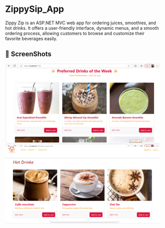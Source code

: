 # ZippySip_App
Zippy Zip is an ASP.NET MVC web app for ordering juices, smoothies, and hot drinks. It offers a user-friendly interface, dynamic menus, and a smooth ordering process, allowing customers to browse and customize their favorite beverages easily.

## 📸 ScreenShots

![Homepage](ScreenShots/HomePage.png)
![HotDrinkPage](ScreenShots/HotDrinkPage.png)
